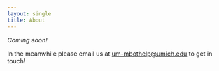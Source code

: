 ```yaml
---
layout: single
title: About
---
```


*Coming soon!*

In the meanwhile please email us at [um-mbothelp@umich.edu](mailto:um-mbothelp@umich.edu) to get in touch!
